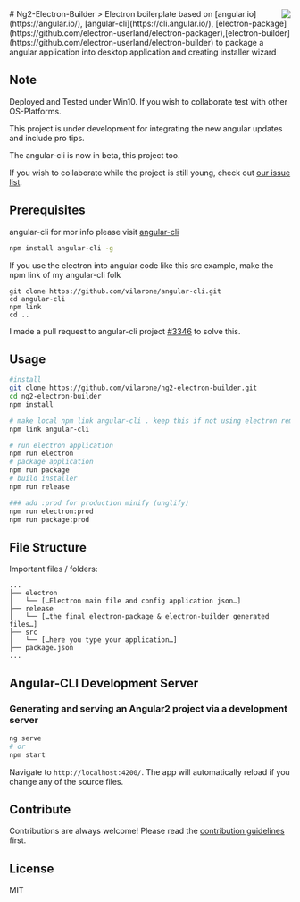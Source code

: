 <img src="build/background.png" align="right" />
# Ng2-Electron-Builder
> Electron boilerplate based on [angular.io](https://angular.io/), [angular-cli](https://cli.angular.io/), [electron-package](https://github.com/electron-userland/electron-packager),[electron-builder](https://github.com/electron-userland/electron-builder) to package a angular application into desktop application and creating installer wizard

## Note

Deployed and Tested under Win10. If you wish to collaborate test with other OS-Platforms.

This project is under development for integrating the new angular updates and include pro tips.

The angular-cli is now in beta, this project too.

If you wish to collaborate while the project is still young, check out [our issue list](https://github.com/vilarone/ng2-electron-builder/issues).
  

## Prerequisites

angular-cli for mor info please visit [angular-cli](https://github.com/angular/angular-cli)
```bash
npm install angular-cli -g
```

If you use the electron into angular code like this src example, make the npm link of my angular-cli folk

```
git clone https://github.com/vilarone/angular-cli.git
cd angular-cli
npm link
cd ..
```
I made a pull request to angular-cli project [#3346](https://github.com/angular/angular-cli/pull/3346) to solve this.

## Usage

```bash
#install
git clone https://github.com/vilarone/ng2-electron-builder.git
cd ng2-electron-builder
npm install

# make local npm link angular-cli . keep this if not using electron remote into angular
npm link angular-cli

# run electron application
npm run electron
# package application
npm run package
# build installer
npm run release

### add :prod for production minify (unglify)
npm run electron:prod
npm run package:prod
```


## File Structure

Important files / folders:

```
...
├── electron
│   └── […Electron main file and config application json…]
├── release
│   └── […the final electron-package & electron-builder generated files…]
├── src
│   └── […here you type your application…]
├── package.json
...
```

## Angular-CLI Development Server

### Generating and serving an Angular2 project via a development server

```bash
ng serve
# or
npm start
```
Navigate to `http://localhost:4200/`. The app will automatically reload if you change any of the source files.

## Contribute

Contributions are always welcome!
Please read the [contribution guidelines](contributing.md) first.

## License

MIT
